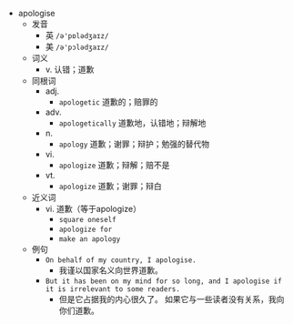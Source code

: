 - apologise
  - 发音
    - 英 `/ə'pɒlədʒaɪz/`
    - 美 `/ə'pɔlədʒaɪz/`
  - 词义
    - v. 认错；道歉
  - 同根词
    - adj.
      - `apologetic` 道歉的；赔罪的
    - adv.
      - `apologetically` 道歉地，认错地；辩解地
    - n.
      - `apology` 道歉；谢罪；辩护；勉强的替代物
    - vi.
      - `apologize` 道歉；辩解；赔不是
    - vt.
      - `apologize` 道歉；谢罪；辩白
  - 近义词
    - vi. 道歉（等于apologize）
      - `square oneself`
      - `apologize for`
      - `make an apology`
  - 例句
    - `On behalf of my country, I apologise.`
      - 我谨以国家名义向世界道歉。
    - `But it has been on my mind for so long, and I apologise if it is irrelevant to some readers.`
      - 但是它占据我的内心很久了。 如果它与一些读者没有关系，我向你们道歉。

